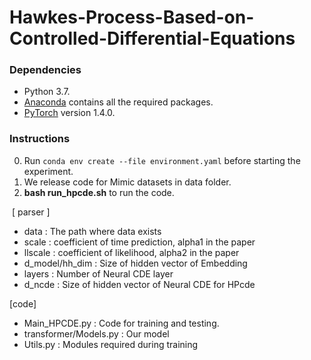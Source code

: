 # Hawkes-Process-Based-on-Controlled-Differential-Equations
### Dependencies
* Python 3.7.
* [Anaconda](https://www.anaconda.com/) contains all the required packages.
* [PyTorch](https://pytorch.org/) version 1.4.0.

### Instructions 
0.   Run ``` conda env create --file environment.yaml ``` before starting the experiment.
1.   We release code for Mimic datasets in data folder. 
2.   **bash run_hpcde.sh** to run the code.

​
[ parser ]      
* data         : The path where data exists
* scale        : coefficient of time prediction, alpha1 in the paper
* llscale      : coefficient of likelihood, alpha2 in the paper
* d_model/hh_dim      : Size of hidden vector of Embedding
* layers       : Number of Neural CDE layer
* d_ncde       : Size of hidden vector of Neural CDE for HPcde

[code]
    
* Main_HPCDE.py           : Code for training and testing.
* transformer/Models.py   : Our model 
* Utils.py                : Modules required during training
